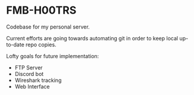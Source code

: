# FMB-H00TRS
Codebase for my personal server.

Current efforts are going towards automating git in order to keep local up-to-date repo copies.

Lofty goals for future implementation:
- FTP Server
- Discord bot
- Wireshark tracking
- Web Interface
